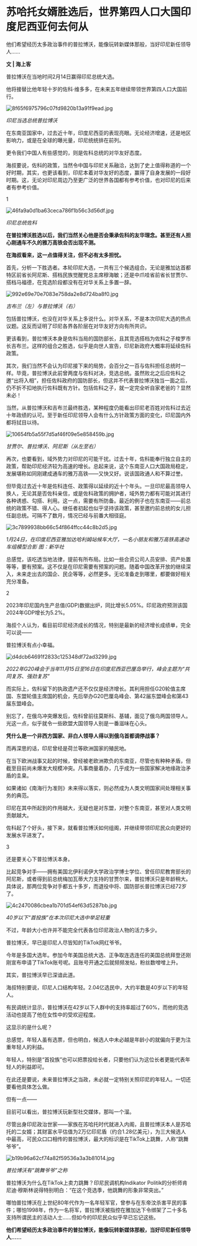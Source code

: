 # 苏哈托女婿胜选后，世界第四人口大国印度尼西亚何去何从

他们希望经历太多政治事件的普拉博沃，能像玩转新媒体那般，当好印尼新任领导人……

**文 | 海上客**

普拉博沃在当地时间2月14日赢得印尼总统大选。

他将接替比他年轻十岁的佐科·维多多，在未来五年继续带领世界第四人口大国前行。

![8f65f6975796c07fd9820b13a91f9ead.jpg](https://raw.githubusercontent.com/qqhsx/qqnews_image/main/2024/02/15/苏哈托女婿胜选后，世界第四人口大国印度尼西亚何去何从/8f65f6975796c07fd9820b13a91f9ead.jpg)

 _印尼当选总统普拉博沃_

在东南亚国家中，过去近十年，印度尼西亚的表现亮眼。无论经济增速，还是地区影响力，或是在全球的曝光量，印尼统统排在前列。

更令我们中国人有些感觉的，则是佐科总统的对华友好态度。

海叔要说，佐科的政策，当然令中国与印尼关系融洽，达到了史上值得称道的一个好时期，其实，也更该看到，印尼本着对华友好的态度，赢得了自身发展的一段好时期。这，无论对印尼周边乃至更广泛的世界各国都有参考价值，也对印尼的后来者有参考价值。

1

![46fa9a0d1ba63ceca786f1b56c3d56df.jpg](https://raw.githubusercontent.com/qqhsx/qqnews_image/main/2024/02/15/苏哈托女婿胜选后，世界第四人口大国印度尼西亚何去何从/46fa9a0d1ba63ceca786f1b56c3d56df.jpg)

_印尼总统佐科_

**在普拉博沃胜选以后，我们当然关心他是否会秉承佐科的友华理念。甚至还有人担心刚通车不久的雅万高铁会否出现不测。**

**在海叔看来，这一点值得关注，但不必有太多担忧。**

首先，分析一下胜选者。本轮印尼大选，一共有三个候选组合。无论是雅加达首都特区前省长阿尼斯、搭档民族觉醒党总主席穆海敏；还是中爪哇省前省长甘贾尔、搭档马福德，在竞选阶段都没有在对华关系上多置一辞。

![992e69e70e7083e758da2e8d724ba8f0.jpg](https://raw.githubusercontent.com/qqhsx/qqnews_image/main/2024/02/15/苏哈托女婿胜选后，世界第四人口大国印度尼西亚何去何从/992e69e70e7083e758da2e8d724ba8f0.jpg)

_吉布兰（左）与普拉博沃（右）_

包括普拉博沃，也没在对华关系上多说什么。对华关系，不是本次印尼大选的热点议题。这反而证明了印尼各界各阶层在对华友好方向有所共识。

更该看到，普拉博沃本身是佐科当局的国防部长，且其竞选搭档为佐科之子梭罗市长吉布兰。这样的组合之胜选，似乎是向世人宣告，印尼新政府大概率将延续佐科政策。

其次，我们当然不会认为印尼接下来的局势，会百分之一百与佐科担任总统时一样。毕竟，普拉博沃此前曾两度与佐科对决，竞选总统。虽然败北之后应佐科之邀“出将入相”，担任佐科政府的国防部长，但这并不代表普拉博沃独当一面之后，仍不折不扣地执行佐科既有方针。包括佐科之子，就一定完全听自家老爸的？显然未必！

当然，从普拉博沃和吉布兰最终胜选，某种程度仍能看出印尼老百姓对佐科过去近十年政绩的认可。至于新任印尼领导人会有什么方针政策方面的变化，印尼国内外都将拭目以待。

![10654fb5a55f7d5af46f09e5e858459b.jpg](https://raw.githubusercontent.com/qqhsx/qqnews_image/main/2024/02/15/苏哈托女婿胜选后，世界第四人口大国印度尼西亚何去何从/10654fb5a55f7d5af46f09e5e858459b.jpg)

_甘贾尔、普拉博沃、阿尼斯（从左至右）_

再次，也要看到，域外势力对印尼的可能干扰。过去十年，佐科能奉行独立自主的政策，帮助印尼经济较为高速的增长。总起来说，这个东南亚人口大国政局稳定，发展堪称如同刚建成通车的雅万高铁——又快又好。说该国政通人和不算过誉。

但毕竟过去近十年是佐科连任、政策得以延续的近十个年头。一旦印尼最高领导人换人，无论其是否佐科亲信，或是佐科政策的拥护者，域外势力都有可能对其进行各种诱惑、勾搭、利用。这一点，需要有所防备。最近的例子也在东南亚——前总统的政策不错、得人心。继任者初起也似乎坚持该政策，甚至邀约前总统的女儿担任副总统。可隔不了数月，情况已经与前番大相径庭。

![3c7899938bb66c54f864ffcc44c8b2d5.jpg](https://raw.githubusercontent.com/qqhsx/qqnews_image/main/2024/02/15/苏哈托女婿胜选后，世界第四人口大国印度尼西亚何去何从/3c7899938bb66c54f864ffcc44c8b2d5.jpg)

_1月24日，在印度尼西亚雅加达哈利姆站候车大厅，一名小朋友和雅万高铁高速动车组模型合影 图：新华社_

总感觉，该吃透当地法律，提前有所布局。比如一些合资公司人员安排、资产处置等等，要有预案。这不仅是在印尼需要有预案的问题。随着中国改革开放的继续深入，未来走出去的国企、民企等等，必然更多。无论准备走到哪里，都要做好相关充分准备。

2

2023年印尼国内生产总值(GDP)数据出炉，同比增长5.05%。印尼政府预测该国2024年GDP增长为5.2%。

海叔个人认为，看目前印尼经济成长的情况，特别是最新的经济增长成绩单，完全可以说——

普拉博沃有点小幸福。

![d4dcb64691f2833c125348df72ad3299.jpg](https://raw.githubusercontent.com/qqhsx/qqnews_image/main/2024/02/15/苏哈托女婿胜选后，世界第四人口大国印度尼西亚何去何从/d4dcb64691f2833c125348df72ad3299.jpg)

_2022年G20峰会于当年11月15日至16日在印度尼西亚巴厘岛举行，峰会主题为“共同复苏、强劲复苏”_

而实际上，佐科留下的执政遗产还不仅仅是经济增长。其利用担任G20轮值主席国、东盟轮值主席国的机会，先后举办G20巴厘岛峰会、第42届东盟峰会和第43届东盟峰会。

别忘了，在俄乌冲突爆发后，佐科曾前往莫斯科、基辅，面见了俄乌两国领导人。光这一点，似乎就令一些欧盟大国领导人别是一番滋味在心头。

**凭什么是一个非西方国家、非白人领导人得以到俄乌首都调停战事？**

而再深思的话，印尼曾经是荷兰等欧洲国家的殖民地。

在当下欧洲战事又起的时候，曾经被老欧洲欺负的东南亚，尽管也有种种矛盾，但截至目前尚未爆发大规模冲突。凡事商量着办，几乎成为一些国家解决地缘政治矛盾的圭臬。

如果诸如《南海行为准则》未来得以落实，则必然成为人类文明国家间处理相关事务的典范。

印尼在其中所起到的作用越大，无疑也是对东盟，对整个东南亚，甚至对人类文明贡献越大。

佐科起了个好头，接下来，就看普拉博沃如何组阁，并继续带领印尼民众向更好的发展水平进发了。

3

还是要关心下普拉博沃本身。

比起竞争对手——拥有美国北伊利诺伊大学政治学博士学位、曾任印尼教育部长的阿尼斯，或者得到前总统梅加瓦蒂大力支持的甘贾尔来，普拉博沃只是年龄稍大。具体说，那两位竞争对手都五十多岁，而退役中将、国防部长普拉博沃已经72岁了。

![4c2470086cbea1b701d54ef63d5287bb.jpg](https://raw.githubusercontent.com/qqhsx/qqnews_image/main/2024/02/15/苏哈托女婿胜选后，世界第四人口大国印度尼西亚何去何从/4c2470086cbea1b701d54ef63d5287bb.jpg)

_40岁以下“首投族”在本次印尼大选中举足轻重_

不过，年龄大小也许并不能完全代表各位印尼政治人物的活力多少。

普拉博沃，早已是印尼人尽皆知的TikTok网红爷爷。

今年是多国大选年。参加今年美国总统大选、正争取连选连任的美国总统拜登还刚刚宣布申请了TikTok账号呢。且账号开通之后就频频发帖，粉丝数噌噌上升。

其实，普拉博沃早已深谙此道。

海叔特别要说，印尼人口结构年轻。2.04亿选民中，大约半数是40岁以下的年轻人。

有民调统计显示，普拉博沃在42岁以下人群中的支持率超过了60%，而他的竞选活动也提高了他在女性中的受欢迎程度。

这显示的是什么呢？

总感觉，年轻人虽有选票，但也明白，候选人中未必越是年龄小的就偏向于更为注重年轻人的利益。

年轻人，特别是“首投族”也可以把票投给长者，只要他们认为这位长者更能代表年轻人的利益即可。

在此还是要说，未来普拉博沃之当政，未必就一定特别关照印尼的年轻人。一切还要看他具体怎么做。

但有一点——

目前可以看出，普拉博沃玩新型社交媒体，那叫一个溜。

尽管出身印尼政治世家——家族在苏哈托时代就进入内阁，且普拉博沃本人是苏哈托的二女婿；其财富水平估值为2万亿印尼盾（约合1.28亿美元），为三大候选人中最高，可民众口口相传的普拉博沃，最大的标识是在TikTok上跳舞，人称“跳舞爷爷”。

![b19b96a62cf74a82f59536a3a3b81014.jpg](https://raw.githubusercontent.com/qqhsx/qqnews_image/main/2024/02/15/苏哈托女婿胜选后，世界第四人口大国印度尼西亚何去何从/b19b96a62cf74a82f59536a3a3b81014.jpg)

 _普拉博沃有“跳舞爷爷”之称_

普拉博沃为什么在TikTok上卖力跳舞？印尼民调机构Indikator
Politik的分析师肯尼迪·穆斯林说得特别明白：“在这个竞选季，他跳舞的形象非常突出。”

哪怕普拉博沃在上世纪80年代作为一名年轻军官，曾参与在东帝汶杀害平民的事件；哪怕1998年，作为一名将军，普拉博沃被指控在雅加达下令绑架了二十多名支持所谓民主的活动人士……但如今的印尼民众似乎早已忘记这些。

**他们希望经历太多政治事件的普拉博沃，能像玩转新媒体那般，当好印尼新任领导人……**

